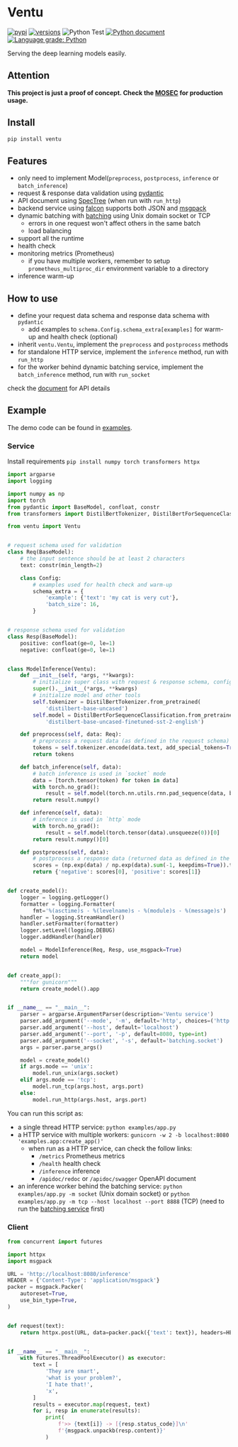 # Ventu

[![pypi](https://img.shields.io/pypi/v/ventu.svg)](https://pypi.python.org/pypi/ventu)
[![versions](https://img.shields.io/pypi/pyversions/ventu.svg)](https://github.com/zenchars/ventu)
![Python Test](https://github.com/kemingy/ventu/workflows/Python%20package/badge.svg)
[![Python document](https://github.com/kemingy/ventu/workflows/Python%20document/badge.svg)](https://kemingy.github.io/ventu)
[![Language grade: Python](https://img.shields.io/lgtm/grade/python/g/kemingy/ventu.svg?logo=lgtm&logoWidth=18)](https://lgtm.com/projects/g/kemingy/ventu/context:python)

Serving the deep learning models easily.

## Attention

**This project is just a proof of concept. Check the [MOSEC](https://github.com/mosecorg/mosec) for production usage.**

## Install

```sh
pip install ventu
```

## Features

* only need to implement Model(`preprocess`, `postprocess`, `inference` or `batch_inference`)
* request & response data validation using [pydantic](https://pydantic-docs.helpmanual.io)
* API document using [SpecTree](https://github.com/0b01001001/spectree) (when run with `run_http`)
* backend service using [falcon](falcon.readthedocs.io/) supports both JSON and [msgpack](https://msgpack.org/)
* dynamic batching with [batching](https://github.com/kemingy/batching) using Unix domain socket or TCP
    * errors in one request won't affect others in the same batch
    * load balancing
* support all the runtime
* health check
* monitoring metrics (Prometheus)
    * if you have multiple workers, remember to setup `prometheus_multiproc_dir` environment variable to a directory
* inference warm-up

## How to use

* define your request data schema and response data schema with `pydantic`
    * add examples to `schema.Config.schema_extra[examples]` for warm-up and health check (optional)
* inherit `ventu.Ventu`, implement the `preprocess` and `postprocess` methods
* for standalone HTTP service, implement the `inference` method, run with `run_http`
* for the worker behind dynamic batching service, implement the `batch_inference` method, run with `run_socket`

check the [document](https://kemingy.github.io/ventu) for API details

## Example

The demo code can be found in [examples](examples).

### Service

Install requirements `pip install numpy torch transformers httpx`

```python
import argparse
import logging

import numpy as np
import torch
from pydantic import BaseModel, confloat, constr
from transformers import DistilBertTokenizer, DistilBertForSequenceClassification

from ventu import Ventu


# request schema used for validation
class Req(BaseModel):
    # the input sentence should be at least 2 characters
    text: constr(min_length=2)

    class Config:
        # examples used for health check and warm-up
        schema_extra = {
            'example': {'text': 'my cat is very cut'},
            'batch_size': 16,
        }


# response schema used for validation
class Resp(BaseModel):
    positive: confloat(ge=0, le=1)
    negative: confloat(ge=0, le=1)


class ModelInference(Ventu):
    def __init__(self, *args, **kwargs):
        # initialize super class with request & response schema, configs
        super().__init__(*args, **kwargs)
        # initialize model and other tools
        self.tokenizer = DistilBertTokenizer.from_pretrained(
            'distilbert-base-uncased')
        self.model = DistilBertForSequenceClassification.from_pretrained(
            'distilbert-base-uncased-finetuned-sst-2-english')

    def preprocess(self, data: Req):
        # preprocess a request data (as defined in the request schema)
        tokens = self.tokenizer.encode(data.text, add_special_tokens=True)
        return tokens

    def batch_inference(self, data):
        # batch inference is used in `socket` mode
        data = [torch.tensor(token) for token in data]
        with torch.no_grad():
            result = self.model(torch.nn.utils.rnn.pad_sequence(data, batch_first=True))[0]
        return result.numpy()

    def inference(self, data):
        # inference is used in `http` mode
        with torch.no_grad():
            result = self.model(torch.tensor(data).unsqueeze(0))[0]
        return result.numpy()[0]

    def postprocess(self, data):
        # postprocess a response data (returned data as defined in the response schema)
        scores = (np.exp(data) / np.exp(data).sum(-1, keepdims=True)).tolist()
        return {'negative': scores[0], 'positive': scores[1]}


def create_model():
    logger = logging.getLogger()
    formatter = logging.Formatter(
        fmt='%(asctime)s - %(levelname)s - %(module)s - %(message)s')
    handler = logging.StreamHandler()
    handler.setFormatter(formatter)
    logger.setLevel(logging.DEBUG)
    logger.addHandler(handler)

    model = ModelInference(Req, Resp, use_msgpack=True)
    return model


def create_app():
    """for gunicorn"""
    return create_model().app


if __name__ == "__main__":
    parser = argparse.ArgumentParser(description='Ventu service')
    parser.add_argument('--mode', '-m', default='http', choices=('http', 'unix', 'tcp'))
    parser.add_argument('--host', default='localhost')
    parser.add_argument('--port', '-p', default=8080, type=int)
    parser.add_argument('--socket', '-s', default='batching.socket')
    args = parser.parse_args()

    model = create_model()
    if args.mode == 'unix':
        model.run_unix(args.socket)
    elif args.mode == 'tcp':
        model.run_tcp(args.host, args.port)
    else:
        model.run_http(args.host, args.port)
```

You can run this script as:

* a single thread HTTP service: `python examples/app.py`
* a HTTP service with multiple workers: `gunicorn -w 2 -b localhost:8080 'examples.app:create_app()'`
    * when run as a HTTP service, can check the follow links:
        * `/metrics` Prometheus metrics
        * `/health` health check
        * `/inference` inference
        * `/apidoc/redoc` or `/apidoc/swagger` OpenAPI document
* an inference worker behind the batching service: `python examples/app.py -m socket` (Unix domain socket) or `python examples/app.py -m tcp --host localhost --port 8888` (TCP) (need to run the [batching service](https://github.com/kemingy/batching) first)

### Client

```python
from concurrent import futures

import httpx
import msgpack

URL = 'http://localhost:8080/inference'
HEADER = {'Content-Type': 'application/msgpack'}
packer = msgpack.Packer(
    autoreset=True,
    use_bin_type=True,
)


def request(text):
    return httpx.post(URL, data=packer.pack({'text': text}), headers=HEADER)


if __name__ == "__main__":
    with futures.ThreadPoolExecutor() as executor:
        text = [
            'They are smart',
            'what is your problem?',
            'I hate that!',
            'x',
        ]
        results = executor.map(request, text)
        for i, resp in enumerate(results):
            print(
                f'>> {text[i]} -> [{resp.status_code}]\n'
                f'{msgpack.unpackb(resp.content)}'
            )
```
